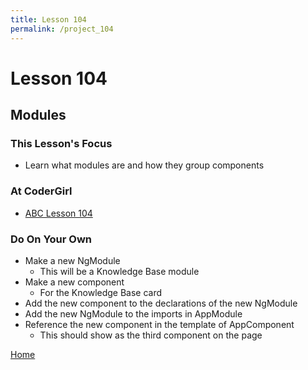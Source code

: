 ```yaml
---
title: Lesson 104
permalink: /project_104
---
```


# Lesson 104

## Modules

### This Lesson's Focus
* Learn what modules are and how they group components

### At CoderGirl
* [ABC Lesson 104](https://stackblitz.io/github/AngularBootCamp/modules)

### Do On Your Own
* Make a new NgModule
    * This will be a Knowledge Base module
* Make a new component
    * For the Knowledge Base card
* Add the new component to the declarations of the new NgModule
* Add the new NgModule to the imports in AppModule
* Reference the new component in the template of AppComponent
    * This should show as the third component on the page


[Home]( /web_group_cohort/project_track )
